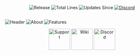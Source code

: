 <div align="center">
  <img src="https://img.shields.io/github/v/release/IlluzionzDev/CustomFishing?style=for-the-badge" alt="Release"/>
  <img src="https://img.shields.io/tokei/lines/github/IlluzionzDev/CustomFishing?style=for-the-badge" alt="Total Lines"/>
  <img src="https://img.shields.io/github/commits-since/IlluzionzDev/CustomFishing/latest/development?style=for-the-badge" alt="Updates Since"/>
  <a href="https://discord.gg/DbJXzWq"><img src="https://img.shields.io/discord/465783810370568192?color=blue&label=Discord&logo=Discord&logoColor=white&style=for-the-badge" alt="Discord"/></a>
</div>
  
<br/>

![Header](../media/Header.png?raw=true)
![About](../media/About.png?raw=true)
![Features](../media/Features.png?raw=true)

<div align="center">
  <a href="https://discord.gg/DbJXzWq"><img src="../media/SupportButton.png?raw=true" alt="Support" height="70px"/></a>
  <a href="https://illuzionzstudios.notion.site/Custom-Fishing-234906da66864b35850b5b9794bc3e57"><img src="../media/WikiButton.png?raw=true" alt="Wiki" height="70px"/></a>
  <a href="https://discord.gg/DbJXzWq"><img src="../media/DiscordButton.png?raw=true" alt="Discord" height="70px"/></a>
</div>
